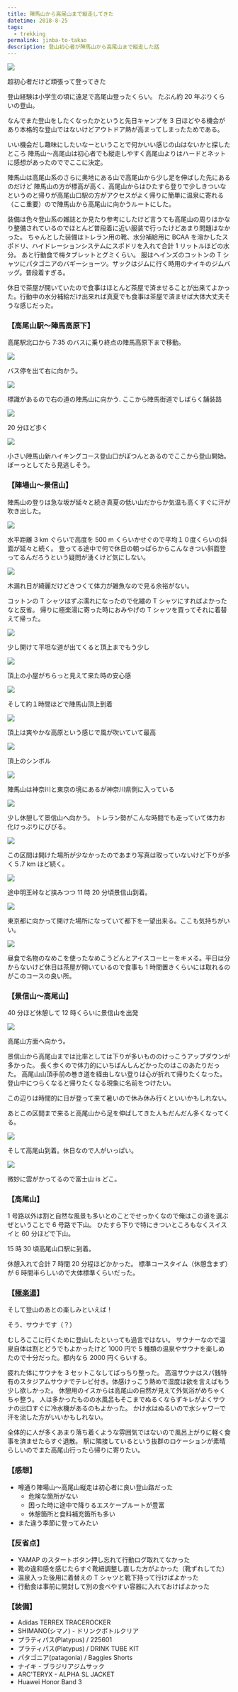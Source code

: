 ```yaml
---
title: 陣馬山から高尾山まで縦走してきた
datetime: 2018-8-25
tags: 
  - trekking
permalink: jinba-to-takao
description: 登山初心者が陣馬山から高尾山まで縦走した話
---
```


<img src="https://i.imgur.com/u207nbd.jpg">

超初心者だけど頑張って登ってきた

登山経験は小学生の頃に遠足で高尾山登ったくらい。
たぶん約 20 年ぶりくらいの登山。

なんでまた登山をしたくなったかというと先日キャンプを 3 日ほどやる機会があり本格的な登山ではないけどアウトドア熱が高まってしまったためである。

いい機会だし趣味にしたいなーということで何かいい感じの山はないかと探したところ
陣馬山〜高尾山は初心者でも縦走しやすく高尾山よりはハードとネットに感想があったのででここに決定。

陣馬山は高尾山系のさらに奥地にある山で高尾山から少し足を伸ばした先にあるのだけど
陣馬山の方が標高が高く、高尾山からはひたすら登りで少しきついなというのと帰りが高尾山口駅の方がアクセスがよく帰りに簡単に温泉に寄れる（ここ重要）ので陣馬山から高尾山に向かうルートにした。

装備は色々登山系の雑誌とか見たり参考にしたけど言うても高尾山の周りはかなり整備されているのでほとんど普段着に近い服装で行ったけどあまり問題はなかった。
ちゃんとした装備はトレラン用の靴、水分補給用に BCAA を溶かしたスポドリ、ハイドレーションシステムにスポドリを入れて合計 1 リットルほどの水分。
あと行動食で梅タブレットとグミくらい。
服はヘインズのコットンの T シャツにパタゴニアのバギーショーツ。ザックはジムに行く時用のナイキのジムバッグ。普段着すぎる。

休日で茶屋が開いていたので食事はほとんど茶屋で済ませることが出来てよかった。行動中の水分補給だけ出来れば真夏でも食事は茶屋で済ませば大体大丈夫そうな感じだった。

### 【高尾山駅〜陣馬高原下】

高尾駅北口から 7:35 のバスに乗り終点の陣馬高原下まで移動。

![](https://i.imgur.com/nGhMrxQ.jpg)

バス停を出て右に向かう。

![](https://i.imgur.com/Qx7JJhT.jpg)

標識があるので右の道の陣馬山に向かう. ここから陣馬街道でしばらく舗装路

![](https://i.imgur.com/XDfZXtq.jpg)

20 分ほど歩く

![](https://i.imgur.com/UsQOc1T.jpg)

小さい陣馬山新ハイキングコース登山口がぽつんとあるのでここから登山開始。ぼーっとしてたら見逃しそう。

### 【陣場山〜景信山】

陣馬山の登りは急な坂が延々と続き真夏の低い山だからか気温も高くすぐに汗が吹き出した。

![](https://i.imgur.com/y7NRww1.jpg)

水平距離 3 km ぐらいで高度を 500 m くらいかせぐので平均１０度くらいの斜面が延々と続く。
登ってる途中で何で休日の朝っぱらからこんなきつい斜面登ってるんだろうという疑問が湧くけど気にしない。

![](https://i.imgur.com/hmTRBtd.jpg)

木漏れ日が綺麗だけどきつくて体力が雑魚なので見る余裕がない。

コットンの T シャツはずぶ濡れになったので化繊の T シャツにすればよかったなと反省。
帰りに極楽湯に寄った時におみやげの T シャツを買ってそれに着替えて帰った。

![](https://i.imgur.com/j6cpmVV.jpg)

少し開けて平坦な道が出てくると頂上までもう少し

![](https://i.imgur.com/UgrX6It.jpg)

頂上の小屋がちらっと見えて来た時の安心感

![](https://i.imgur.com/gO53Wi9.jpg)

そして約１時間ほどで陣馬山頂上到着

![](https://i.imgur.com/isPJw6f.jpg)

頂上は爽やかな高原という感じで風が吹いていて最高

![](https://i.imgur.com/u207nbd.jpg)

頂上のシンボル

![](https://i.imgur.com/HadRaV3.jpg)

陣馬山は神奈川と東京の境にあるが神奈川県側に入っている

![](https://i.imgur.com/lnmIb2m.jpg)

少し休憩して景信山へ向かう。
トレラン勢がこんな時間でも走っていて体力お化けっぷりにびびる。

![](https://i.imgur.com/MXW2l6p.jpg)

この区間は開けた場所が少なかったのであまり写真は取っていないけど下りが多く５.7 km ほど続く。

![](https://i.imgur.com/S0aH6F0.jpg)

途中明王峠など挟みつつ 11 時 20 分頃景信山到着。

![](https://i.imgur.com/VXU6EHV.jpg)

東京都に向かって開けた場所になっていて都下を一望出来る。ここも気持ちがいい。

![](https://i.imgur.com/XSRWBTJ.jpg)

昼食で名物のなめこを使ったなめこうどんとアイスコーヒーをキメる。平日は分からないけど休日は茶屋が開いているので食事も 1 時間置きくらいには取れるのがこのコースの良い所。

### 【景信山〜高尾山】

40 分ほど休憩して 12 時くらいに景信山を出発

![](https://i.imgur.com/cGcePyK.jpg)

高尾山方面へ向かう。

景信山から高尾山までは比率としては下りが多いもののけっこうアップダウンが多かった。
長く歩くので体力的にいちばんしんどかったのはこのあたりだった。
高尾山山頂手前の巻き道を経由しない登りは心が折れて帰りたくなった。登山中につらくなると帰りたくなる現象に名前をつけたい。

この辺りは時間的に日が登って来て暑いので休み休み行くといいかもしれない。

あとこの区間まで来ると高尾山から足を伸ばしてきた人もだんだん多くなってくる。

![](https://i.imgur.com/gR479ff.jpg)

そして高尾山到着。休日なので人がいっぱい。

![](https://i.imgur.com/D9R33Rq.jpg)

微妙に雲がかってるので富士山 is どこ。

### 【高尾山】

1 号路以外は割と自然な風景も多いとのことでせっかくなので俺はこの道を選ぶぜということで 6 号路で下山。
ひたすら下りで特にきついところもなくスイスイと 60 分ほどで下山。

15 時 30 頃高尾山口駅に到着。

休憩入れて合計 7 時間 20 分程ほどかかった。
標準コースタイム（休憩含まず）が 6 時間半らしいので大体標準くらいだった。

### 【[極楽湯](http://www.takaosan-onsen.jp/)】

そして登山のあとの楽しみといえば！

そう、サウナです（？）

むしろここに行くために登山したといっても過言ではない。
サウナーなので温泉自体は割とどうでもよかったけど 1000 円で 5 種類の温泉やサウナを楽しめたので十分だった。都内なら 2000 円くらいする。

疲れた体にサウナを 3 セットこなしてばっちり整った。
高温サウナはスパ銭特有のスタジアムサウナでテレビ付き。体感けっこう熱めで湿度は欲を言えばもう少し欲しかった。
休憩用のイスからは高尾山の自然が見えて外気浴がめちゃくちゃ整う。
人は多かったものの水風呂もそこまでぬるくならずキレがよくサウナの出口すぐに冷水機があるのもよかった。
かけ水はぬるいので水シャワーで汗を流した方がいいかもしれない。

全体的に人が多くあまり落ち着くような雰囲気ではないので風呂上がりに軽く食事を済ませたらすぐ退散。
駅に隣接しているという抜群のロケーションが素晴らしいのでまた高尾山行ったら帰りに寄りたい。

### 【感想】

- 噂通り陣場山〜高尾山縦走は初心者に良い登山路だった
  - 危険な箇所がない
  - 困った時に途中で降りるエスケープルートが豊富
  - 休憩箇所と食料補充箇所も多い
- また違う季節に登ってみたい

### 【反省点】

- YAMAP のスタートボタン押し忘れて行動ログ取れてなかった
- 靴の違和感を感じたらすぐ靴紐調整し直した方がよかった（靴ずれしてた）
- 温泉入った後用に着替えの T シャツと靴下持って行けばよかった
- 行動食は事前に開封して別の食べやすい容器に入れておけばよかった

### 【装備】

- Adidas TERREX TRACEROCKER
- SHIMANO(シマノ) - ドリンクボトルクリア
- プラティパス(Platypus) / 225601
- プラティパス(Platypus) / DRINK TUBE KIT
- パタゴニア(patagonia) / Baggies Shorts
- ナイキ - ブラジリアジムサック
- ARC'TERYX - ALPHA SL JACKET
- Huawei Honor Band 3
